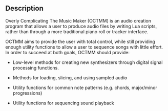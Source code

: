 
## Description

Overly Complicating The Music Maker (OCTMM) is an audio creation
program that allows a user to produce audio files by 
writing Lua scripts, rather than through a more 
traditional piano roll or tracker interface.

OCTMM aims to provide the user with total control, while still providing
enough utility functions to allow a user to sequence songs with
little effort. In order to succeed at both goals, OCTMM should provide:

- Low-level methods for creating new synthesizers through
digital signal processing functions.

- Methods for loading, slicing, and using sampled audio

- Utility functions for common note patterns 
(e.g. chords, major/minor progressions)

- Utility functions for sequencing sound playback
